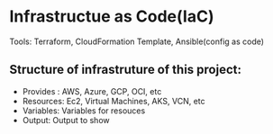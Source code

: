 # Infrastructue as Code(IaC)
Tools: Terraform, CloudFormation Template, Ansible(config as code) 



## Structure of infrastruture of this project:
 - Provides : AWS, Azure, GCP, OCI, etc
 - Resources: Ec2, Virtual Machines, AKS, VCN, etc
 - Variables: Variables for resouces
 - Output: Output to show

